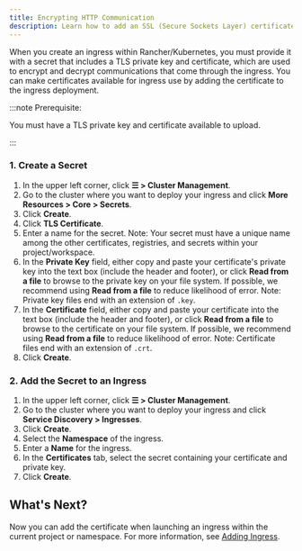```yaml
---
title: Encrypting HTTP Communication
description: Learn how to add an SSL (Secure Sockets Layer) certificate or TLS (Transport Layer Security) certificate
---
```


<head>
  <link rel="canonical" href="https://ranchermanager.docs.rancher.com/how-to-guides/new-user-guides/kubernetes-resources-setup/encrypt-http-communication"/>
</head>

When you create an ingress within Rancher/Kubernetes, you must provide it with a secret that includes a TLS private key and certificate, which are used to encrypt and decrypt communications that come through the ingress. You can make certificates available for ingress use by adding the certificate to the ingress deployment.

:::note Prerequisite:

You must have a TLS private key and certificate available to upload.

:::

### 1. Create a Secret


1. In the upper left corner, click **☰ > Cluster Management**.
1. Go to the cluster where you want to deploy your ingress and click **More Resources > Core > Secrets**.
1. Click **Create**.
1. Click **TLS Certificate**.
1. Enter a name for the secret. Note: Your secret must have a unique name among the other certificates, registries, and secrets within your project/workspace.
1. In the **Private Key** field, either copy and paste your certificate's private key into the text box (include the header and footer), or click **Read from a file** to browse to the private key on your file system. If possible, we recommend using **Read from a file** to reduce likelihood of error. Note: Private key files end with an extension of `.key`.
1. In the **Certificate** field, either copy and paste your certificate into the text box (include the header and footer), or click **Read from a file** to browse to the certificate on your file system. If possible, we recommend using **Read from a file** to reduce likelihood of error. Note: Certificate files end with an extension of `.crt`.
1. Click **Create**.

### 2. Add the Secret to an Ingress

1. In the upper left corner, click **☰ > Cluster Management**.
1. Go to the cluster where you want to deploy your ingress and click **Service Discovery > Ingresses**.
1. Click **Create**.
1. Select the **Namespace** of the ingress.
1. Enter a **Name** for the ingress.
1. In the **Certificates** tab, select the secret containing your certificate and private key.
1. Click **Create**.

## What's Next?

Now you can add the certificate when launching an ingress within the current project or namespace. For more information, see [Adding Ingress](load-balancer-and-ingress-controller/add-ingresses.md).
